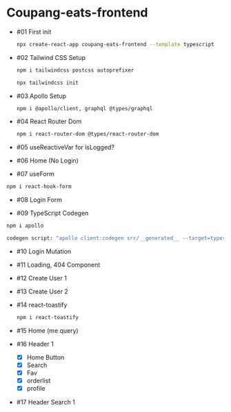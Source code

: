 # Coupang-eats-frontend

- #01 First init

  ```bash
  npx create-react-app coupang-eats-frontend --template typescript
  ```

- #02 Tailwind CSS Setup

  ```bash
  npm i tailwindcss postcss autoprefixer

  npx tailwindcss init
  ```

- #03 Apollo Setup

  ```bash
  npm i @apollo/client, graphql @types/graphql
  ```

- #04 React Router Dom

  ```bash
  npm i react-router-dom @types/react-router-dom
  ```

- #05 useReactiveVar for isLogged?

- #06 Home (No Login)

- #07 useForm

```bash
npm i react-hook-form

```

- #08 Login Form

- #09 TypeScript Codegen

```bash
npm i apollo

codegen script: "apollo client:codegen src/__generated__ --target=typescript --outputFlat"
```

- #10 Login Mutation

- #11 Loading, 404 Component

- #12 Create User 1

- #13 Create User 2

- #14 react-toastify

  ```bash
  npm i react-toastify
  ```

- #15 Home (me query)

- #16 Header 1

  - [x] Home Button
  - [x] Search
  - [x] Fav
  - [x] orderlist
  - [x] profile

- #17 Header Search 1
